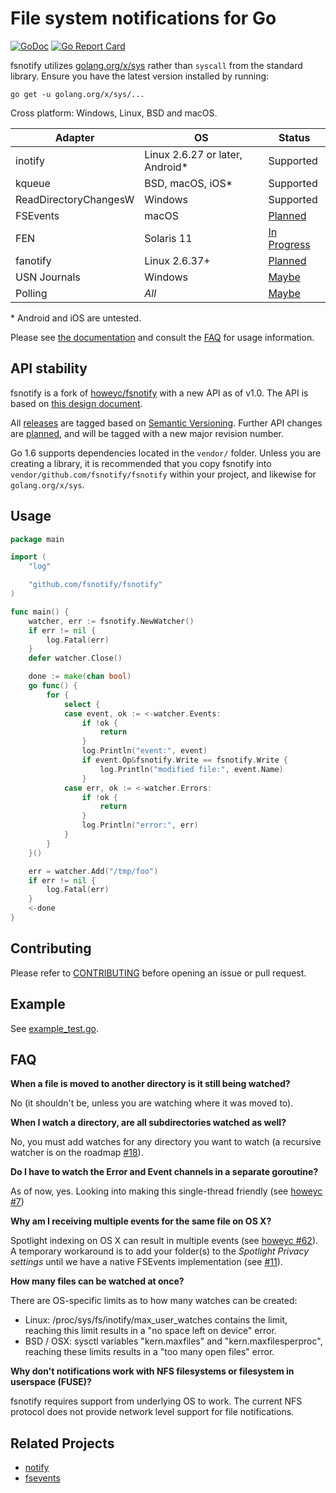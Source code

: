 # File system notifications for Go

[![GoDoc](https://godoc.org/github.com/fsnotify/fsnotify?status.svg)](https://godoc.org/github.com/fsnotify/fsnotify) [![Go Report Card](https://goreportcard.com/badge/github.com/fsnotify/fsnotify)](https://goreportcard.com/report/github.com/fsnotify/fsnotify)

fsnotify utilizes [golang.org/x/sys](https://godoc.org/golang.org/x/sys) rather than `syscall` from the standard library. Ensure you have the latest version installed by running:

```console
go get -u golang.org/x/sys/...
```

Cross platform: Windows, Linux, BSD and macOS.

| Adapter               | OS                               | Status                                                        |
| --------------------- | -------------------------------- | ------------------------------------------------------------- |
| inotify               | Linux 2.6.27 or later, Android\* | Supported                                                     |
| kqueue                | BSD, macOS, iOS\*                | Supported                                                     |
| ReadDirectoryChangesW | Windows                          | Supported                                                     |
| FSEvents              | macOS                            | [Planned](https://github.com/fsnotify/fsnotify/issues/11)     |
| FEN                   | Solaris 11                       | [In Progress](https://github.com/fsnotify/fsnotify/issues/12) |
| fanotify              | Linux 2.6.37+                    | [Planned](https://github.com/fsnotify/fsnotify/issues/114)    |
| USN Journals          | Windows                          | [Maybe](https://github.com/fsnotify/fsnotify/issues/53)       |
| Polling               | _All_                            | [Maybe](https://github.com/fsnotify/fsnotify/issues/9)        |

\* Android and iOS are untested.

Please see [the documentation](https://godoc.org/github.com/fsnotify/fsnotify) and consult the [FAQ](#faq) for usage information.

## API stability

fsnotify is a fork of [howeyc/fsnotify](https://godoc.org/github.com/howeyc/fsnotify) with a new API as of v1.0. The API is based on [this design document](http://goo.gl/MrYxyA).

All [releases](https://github.com/fsnotify/fsnotify/releases) are tagged based on [Semantic Versioning](http://semver.org/). Further API changes are [planned](https://github.com/fsnotify/fsnotify/milestones), and will be tagged with a new major revision number.

Go 1.6 supports dependencies located in the `vendor/` folder. Unless you are creating a library, it is recommended that you copy fsnotify into `vendor/github.com/fsnotify/fsnotify` within your project, and likewise for `golang.org/x/sys`.

## Usage

```go
package main

import (
	"log"

	"github.com/fsnotify/fsnotify"
)

func main() {
	watcher, err := fsnotify.NewWatcher()
	if err != nil {
		log.Fatal(err)
	}
	defer watcher.Close()

	done := make(chan bool)
	go func() {
		for {
			select {
			case event, ok := <-watcher.Events:
				if !ok {
					return
				}
				log.Println("event:", event)
				if event.Op&fsnotify.Write == fsnotify.Write {
					log.Println("modified file:", event.Name)
				}
			case err, ok := <-watcher.Errors:
				if !ok {
					return
				}
				log.Println("error:", err)
			}
		}
	}()

	err = watcher.Add("/tmp/foo")
	if err != nil {
		log.Fatal(err)
	}
	<-done
}
```

## Contributing

Please refer to [CONTRIBUTING][] before opening an issue or pull request.

## Example

See [example_test.go](https://github.com/fsnotify/fsnotify/blob/master/example_test.go).

## FAQ

**When a file is moved to another directory is it still being watched?**

No (it shouldn't be, unless you are watching where it was moved to).

**When I watch a directory, are all subdirectories watched as well?**

No, you must add watches for any directory you want to watch (a recursive watcher is on the roadmap [#18][]).

**Do I have to watch the Error and Event channels in a separate goroutine?**

As of now, yes. Looking into making this single-thread friendly (see [howeyc #7][#7])

**Why am I receiving multiple events for the same file on OS X?**

Spotlight indexing on OS X can result in multiple events (see [howeyc #62][#62]). A temporary workaround is to add your folder(s) to the _Spotlight Privacy settings_ until we have a native FSEvents implementation (see [#11][]).

**How many files can be watched at once?**

There are OS-specific limits as to how many watches can be created:

- Linux: /proc/sys/fs/inotify/max_user_watches contains the limit, reaching this limit results in a "no space left on device" error.
- BSD / OSX: sysctl variables "kern.maxfiles" and "kern.maxfilesperproc", reaching these limits results in a "too many open files" error.

**Why don't notifications work with NFS filesystems or filesystem in userspace (FUSE)?**

fsnotify requires support from underlying OS to work. The current NFS protocol does not provide network level support for file notifications.

[#62]: https://github.com/howeyc/fsnotify/issues/62
[#18]: https://github.com/fsnotify/fsnotify/issues/18
[#11]: https://github.com/fsnotify/fsnotify/issues/11
[#7]: https://github.com/howeyc/fsnotify/issues/7
[contributing]: https://github.com/fsnotify/fsnotify/blob/master/CONTRIBUTING.md

## Related Projects

- [notify](https://github.com/rjeczalik/notify)
- [fsevents](https://github.com/fsnotify/fsevents)
